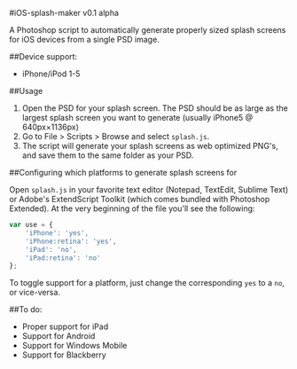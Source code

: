 #iOS-splash-maker v0.1 alpha

A Photoshop script to automatically generate properly sized splash screens for iOS devices from a single PSD image.

##Device support:
- iPhone/iPod 1-5

##Usage

1. Open the PSD for your splash screen. The PSD should be as large as the largest splash screen you want to generate (usually iPhone5 @ 640px×1136px)
2. Go to File > Scripts > Browse and select `splash.js`.
3. The script will generate your splash screens as web optimized PNG's, and save them to the same folder as your PSD.

##Configuring which platforms to generate splash screens for

Open `splash.js` in your favorite text editor (Notepad, TextEdit, Sublime Text) or Adobe's ExtendScript Toolkit (which comes bundled with Photoshop Extended). At the very beginning of the file you'll see the following:

```javascript
var use = {
	'iPhone': 'yes',
	'iPhone:retina': 'yes',
	'iPad': 'no',
	'iPad:retina': 'no'
};
```

To toggle support for a platform, just change the corresponding `yes` to a `no`, or vice-versa.

##To do:

- Proper support for iPad
- Support for Android
- Support for Windows Mobile
- Support for Blackberry